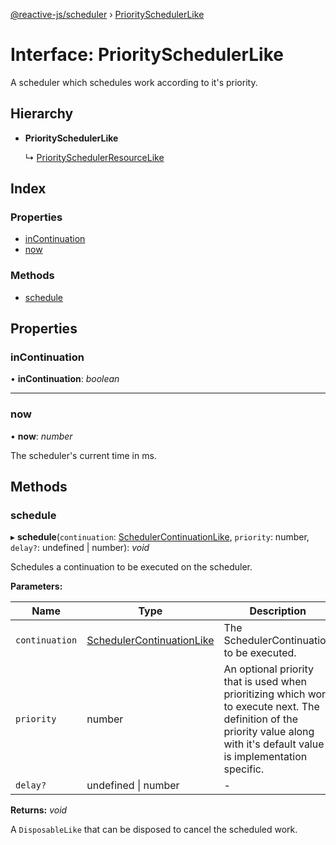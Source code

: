 [@reactive-js/scheduler](../README.md) › [PrioritySchedulerLike](priorityschedulerlike.md)

# Interface: PrioritySchedulerLike

A scheduler which schedules work according to it's priority.

## Hierarchy

* **PrioritySchedulerLike**

  ↳ [PrioritySchedulerResourceLike](priorityschedulerresourcelike.md)

## Index

### Properties

* [inContinuation](priorityschedulerlike.md#incontinuation)
* [now](priorityschedulerlike.md#now)

### Methods

* [schedule](priorityschedulerlike.md#schedule)

## Properties

###  inContinuation

• **inContinuation**: *boolean*

___

###  now

• **now**: *number*

The scheduler's current time in ms.

## Methods

###  schedule

▸ **schedule**(`continuation`: [SchedulerContinuationLike](schedulercontinuationlike.md), `priority`: number, `delay?`: undefined | number): *void*

Schedules a continuation to be executed on the scheduler.

**Parameters:**

Name | Type | Description |
------ | ------ | ------ |
`continuation` | [SchedulerContinuationLike](schedulercontinuationlike.md) | The SchedulerContinuation to be executed. |
`priority` | number | An optional priority that is used when prioritizing which work to execute next. The definition of the priority value along with it's default value is implementation specific.  |
`delay?` | undefined &#124; number | - |

**Returns:** *void*

A `DisposableLike` that can be disposed to cancel the scheduled work.
